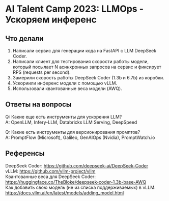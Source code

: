 # AI Talent Camp 2023: LLMOps - Ускоряем инференс

## Что делали
1. Написали сервис для генерации кода на FastAPI с LLM DeepSeek Coder.
2. Написали клиент для тестирования скорости работы модели, который посылает N асинхронных запросов на сервис и фиксирует RPS (requests per second).
3. Замерили скорость работы DeepSeek Coder (1.3b и 6.7b) из коробки.
4. Ускориили инференс модели с помощью vLLM.
5. Использовали квантованные веса модели (AWQ).

## Ответы на вопросы
Q: Какие еще есть инструменты для ускорения LLM?\
A: OpenLLM, Infery-LLM, Databricks LLM Serving, DeepSpeed

Q: Какие есть инструменты для версионирования промптов?\
A: PromptFlow (Microsoft), Galileo, GenAIOps (Nvidia), PromptWatch.io

## Референсы
DeepSeek Coder: https://github.com/deepseek-ai/DeepSeek-Coder \
vLLM: https://github.com/vllm-project/vllm \
Квантованные веса для DeepSeek Coder: https://huggingface.co/TheBloke/deepseek-coder-1.3b-base-AWQ \
Как добавить свою модель (не из списка поддерживаемых) в vLLM: https://docs.vllm.ai/en/latest/models/adding_model.html
